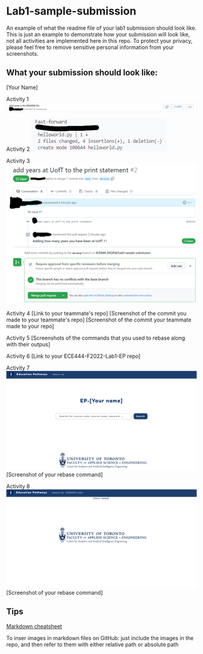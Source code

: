 # Lab1-sample-submission
An example of what the readme file of your lab1 submission should look like.
This is just an example to demonstrate how your submission will look like, not all activities are implemented here in this repo.
To protect your privacy, please feel free to remove sensitive personal information from your screenshots.

## What your submission should look like:

[Your Name]


Activity 1
![](images/Activity1.png)

Activity 2
![](images/Activity2.png)

Activity 3
![](images/Activity3.png)

Activity 4
[Link to your teammate's repo]
[Screenshot of the commit you made to your teammate's repo]
[Screenshot of the commit your teammate made to your repo]

Activity 5
[Screenshots of the commands that you used to rebase  along with their outpus]

Activity 6
[Link to your ECE444-F2022-Lab1-EP repo]

Activity 7
![](images/Activity7.png)
[Screenshot of your rebase command]

Activity 8
![](images/Activity8.png)
[Screenshot of your rebase command]


## Tips

[Markdown cheatsheet](https://github.com/adam-p/markdown-here/wiki/Markdown-Cheatsheet)

To inser images in markdown files on GitHub: just include the images in the repo, and then refer to them with either relative path or absolute path
